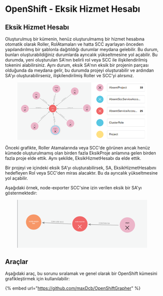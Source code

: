 # OpenShift - Eksik Hizmet Hesabı

## Eksik Hizmet Hesabı

Oluşturulmuş bir kümenin, henüz oluşturulmamış bir hizmet hesabına otomatik olarak Roller, RolAtamaları ve hatta SCC ayarlayan önceden yapılandırılmış bir şablonla dağıtıldığı durumlar meydana gelebilir. Bu durum, bunları oluşturabildiğiniz durumlarda ayrıcalık yükseltmesine yol açabilir. Bu durumda, yeni oluşturulan SA'nın belirli rol veya SCC ile ilişkilendirilmiş tokenini alabilirsiniz. Aynı durum, eksik SA'nın eksik bir projenin parçası olduğunda da meydana gelir, bu durumda projeyi oluşturabilir ve ardından SA'yı oluşturabilirseniz, ilişkilendirilmiş Roller ve SCC'yi alırsınız.

<figure><img src="../../../.gitbook/assets/openshift-missing-service-account-image1.png" alt=""><figcaption></figcaption></figure>

Önceki grafikte, Roller Atamalarında veya SCC'de görünen ancak henüz kümede oluşturulmamış olan birden fazla EksikProje anlamına gelen birden fazla proje elde ettik. Aynı şekilde, EksikHizmetHesabı da elde ettik.

Bir projeyi ve içindeki eksik SA'yı oluşturabilirsek, SA, EksikHizmetHesabını hedefleyen Rol veya SCC'den miras alacaktır. Bu da ayrıcalık yükseltmesine yol açabilir.

Aşağıdaki örnek, node-exporter SCC'sine izin verilen eksik bir SA'yı göstermektedir:

<figure><img src="../../../.gitbook/assets/openshift-missing-service-account-image2.png" alt=""><figcaption></figcaption></figure>

## Araçlar

Aşağıdaki araç, bu sorunu sıralamak ve genel olarak bir OpenShift kümesini grafikleştirmek için kullanılabilir:

{% embed url="https://github.com/maxDcb/OpenShiftGrapher" %}
